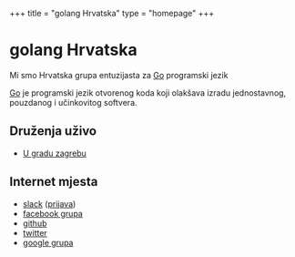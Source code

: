 +++
title = "golang Hrvatska"
type = "homepage"
+++

# golang Hrvatska

Mi smo Hrvatska grupa entuzijasta za [Go][golang] programski jezik

[Go][golang] je programski jezik otvorenog koda koji olakšava izradu jednostavnog, pouzdanog i učinkovitog softvera.

## Druženja uživo

- [U gradu zagrebu](https://www.meetup.com/Golang-ZG)

## Internet mjesta

- [slack](https://golanghr.slack.com) ([prijava](http://slack.golang.hr))
- [facebook grupa](https://www.facebook.com/groups/golanghr/)
- [github](https://github.com/golanghr)
- [twitter](https://twitter.com/golanghr)
- [google grupa](https://groups.google.com/forum/#!forum/golang-hr)

[golang]: https://golang.org
